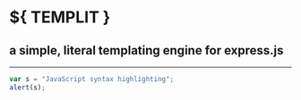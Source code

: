 # ${ TEMPLIT }
## a simple, literal templating engine for express.js
---


```javascript
var s = "JavaScript syntax highlighting";
alert(s);
```
